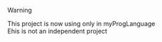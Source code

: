 > [!WARNING]
> This project is now using only in myProgLanguage </br>
> Еhis is not an independent project